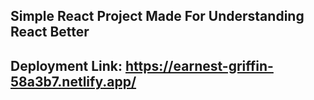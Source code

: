 ## Simple React Project Made For Understanding React Better

## Deployment Link: https://earnest-griffin-58a3b7.netlify.app/
